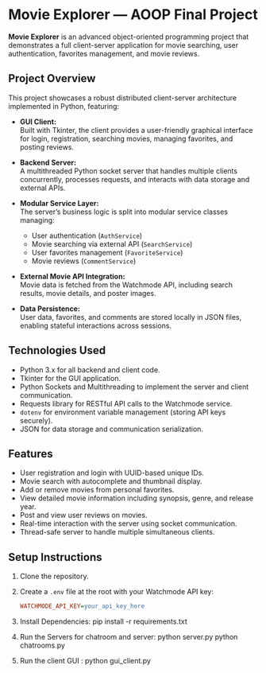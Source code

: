 # Movie Explorer — AOOP Final Project

**Movie Explorer** is an advanced object-oriented programming project that demonstrates a full client-server application for movie searching, user authentication, favorites management, and movie reviews.

## Project Overview

This project showcases a robust distributed client-server architecture implemented in Python, featuring:

- **GUI Client:**  
  Built with Tkinter, the client provides a user-friendly graphical interface for login, registration, searching movies, managing favorites, and posting reviews.

- **Backend Server:**  
  A multithreaded Python socket server that handles multiple clients concurrently, processes requests, and interacts with data storage and external APIs.

- **Modular Service Layer:**  
  The server’s business logic is split into modular service classes managing:  
  - User authentication (`AuthService`)  
  - Movie searching via external API (`SearchService`)  
  - User favorites management (`FavoriteService`)  
  - Movie reviews (`CommentService`)

- **External Movie API Integration:**  
  Movie data is fetched from the Watchmode API, including search results, movie details, and poster images.

- **Data Persistence:**  
  User data, favorites, and comments are stored locally in JSON files, enabling stateful interactions across sessions.

## Technologies Used

- Python 3.x for all backend and client code.  
- Tkinter for the GUI application.  
- Python Sockets and Multithreading to implement the server and client communication.  
- Requests library for RESTful API calls to the Watchmode service.  
- `dotenv` for environment variable management (storing API keys securely).  
- JSON for data storage and communication serialization.

## Features

- User registration and login with UUID-based unique IDs.  
- Movie search with autocomplete and thumbnail display.  
- Add or remove movies from personal favorites.  
- View detailed movie information including synopsis, genre, and release year.  
- Post and view user reviews on movies.  
- Real-time interaction with the server using socket communication.  
- Thread-safe server to handle multiple simultaneous clients.

## Setup Instructions

1. Clone the repository.

2. Create a `.env` file at the root with your Watchmode API key:

   ```ini
   WATCHMODE_API_KEY=your_api_key_here

3. Install Dependencies:
    pip install -r requirements.txt
4. Run the Servers for chatroom and server:
    python server.py
    python chatrooms.py
5. Run the client GUI :
    python gui_client.py
